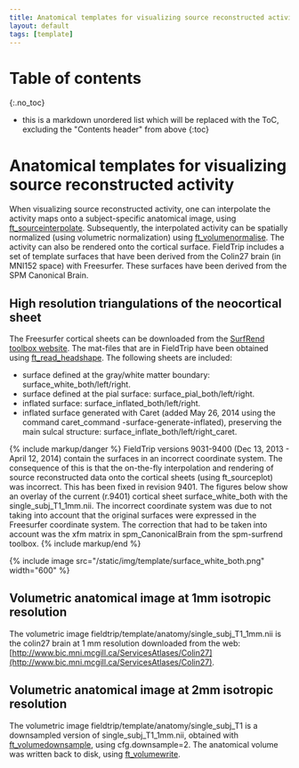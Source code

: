```yaml
---
title: Anatomical templates for visualizing source reconstructed activity
layout: default
tags: [template]
---
```


# Table of contents
{:.no_toc}

* this is a markdown unordered list which will be replaced with the ToC, excluding the "Contents header" from above
{:toc}

# Anatomical templates for visualizing source reconstructed activity

When visualizing source reconstructed activity, one can interpolate the activity maps onto a subject-specific anatomical image, using [ft_sourceinterpolate](/reference/ft_sourceinterpolate). Subsequently, the interpolated activity can be spatially normalized (using volumetric normalization) using [ft_volumenormalise](/reference/ft_volumenormalise). The activity can also be rendered onto the cortical surface. FieldTrip includes a set of template surfaces that have been derived from the Colin27 brain (in MNI152 space) with Freesurfer. These surfaces have been derived from the SPM Canonical Brain.

## High resolution triangulations of the neocortical sheet

The Freesurfer cortical sheets can be downloaded from the [SurfRend toolbox website](http://spmsurfrend.sourceforge.net/). The mat-files that are in FieldTrip have been obtained using [ft_read_headshape](/reference/ft_read_headshape). The following sheets are included:

*  surface defined at the gray/white matter boundary: surface_white_both/left/right.
*  surface defined at the pial surface: surface_pial_both/left/right.
*  inflated surface: surface_inflated_both/left/right.
*  inflated surface generated with Caret (added May 26, 2014 using the command caret_command -surface-generate-inflated), preserving the main sulcal structure: surface_inflate_both/left/right_caret.

{% include markup/danger %}
FieldTrip versions 9031-9400 (Dec 13, 2013 - April 12, 2014) contain the surfaces in an incorrect coordinate system. The consequence of this is that the on-the-fly interpolation and rendering of source reconstructed data onto the cortical sheets (using ft_sourceplot) was incorrect. This has been fixed in revision 9401. The figures below show an overlay of the current (r.9401) cortical sheet surface_white_both with the single_subj_T1_1mm.nii. The incorrect coordinate system was due to not taking into account that the original surfaces were expressed in the Freesurfer coordinate system. The correction that had to be taken into account was the xfm matrix in spm_CanonicalBrain from the spm-surfrend toolbox.
{% include markup/end %}

{% include image src="/static/img/template/surface_white_both.png" width="600" %}

## Volumetric anatomical image at 1mm isotropic resolution

The volumetric image fieldtrip/template/anatomy/single_subj_T1_1mm.nii is the colin27 brain at 1 mm resolution downloaded from the web: [http://www.bic.mni.mcgill.ca/ServicesAtlases/Colin27](http://www.bic.mni.mcgill.ca/ServicesAtlases/Colin27).

## Volumetric anatomical image at 2mm isotropic resolution

The volumetric image fieldtrip/template/anatomy/single_subj_T1 is a downsampled version of single_subj_T1_1mm.nii, obtained with [ft_volumedownsample](/reference/ft_volumedownsample), using cfg.downsample=2. The anatomical volume was written back to disk, using [ft_volumewrite](/reference/ft_volumewrite).
